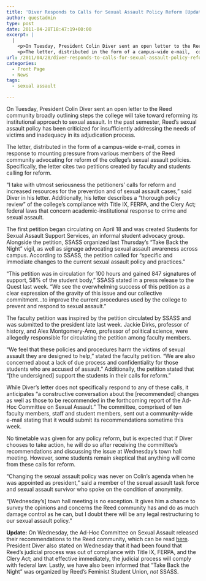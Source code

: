 ```yaml
---
title: 'Diver Responds to Calls for Sexual Assault Policy Reform [Updated]'
author: questadmin
type: post
date: 2011-04-28T18:47:19+00:00
excerpt: |
  |
    <p>On Tuesday, President Colin Diver sent an open letter to the Reed  community broadly outlining steps the college will take toward reforming  its institutional approach to sexual assault. In the past semester,  Reed’s sexual assault policy has been criticized for insufficiently  addressing the needs of victims and inadequacy in its adjudication  process.</p>
    <p>The letter, distributed in the form of a campus-wide e-mail,  comes in response to mounting pressure from various members of the Reed  community advocating for reform of the college’s sexual assault  policies. Specifically, the letter cites two petitions created by  faculty and students calling for reform.</p>
url: /2011/04/28/diver-responds-to-calls-for-sexual-assault-policy-reform/
categories:
  - Front Page
  - News
tags:
  - sexual assault

---
```

On Tuesday, President Colin Diver sent an open letter to the Reed community broadly outlining steps the college will take toward reforming its institutional approach to sexual assault. In the past semester, Reed’s sexual assault policy has been criticized for insufficiently addressing the needs of victims and inadequacy in its adjudication process.

The letter, distributed in the form of a campus-wide e-mail, comes in response to mounting pressure from various members of the Reed community advocating for reform of the college’s sexual assault policies. Specifically, the letter cites two petitions created by faculty and students calling for reform.

“I take with utmost seriousness the petitioners’ calls for reform and increased resources for the prevention and of sexual assault cases,” said Diver in his letter. Additionally, his letter describes a “thorough policy review” of the college’s compliance with Title IX, FERPA, and the Clery Act; federal laws that concern academic-institutional response to crime and sexual assault.

The first petition began circulating on April 18 and was created Students for Sexual Assault Support Services, an informal student advocacy group. Alongside the petition, SSASS organized last Thursday’s “Take Back the Night” vigil, as well as signage advocating sexual assault awareness across campus. According to SSASS, the petition called for “specific and immediate changes to the current sexual assault policy and practices.”

“This petition was in circulation for 100 hours and gained 847 signatures of support, 58% of the student body,” SSASS stated in a press release to the Quest last week. “We see the overwhelming success of this petition as a clear expression of the gravity of this issue and our collective commitment…to improve the current procedures used by the college to prevent and respond to sexual assault.”

The faculty petition was inspired by the petition circulated by SSASS and was submitted to the president late last week. Jackie Dirks, professor of history, and Alex Montgomery-Amo, professor of political science, were allegedly responsible for circulating the petition among faculty members.

“We feel that these policies and procedures harm the victims of sexual assault they are designed to help,” stated the faculty petition. “We are also concerned about a lack of due process and confidentiality for those students who are accused of assault.” Additionally, the petition stated that “[the undersigned] support the students in their calls for reform.”

While Diver’s letter does not specifically respond to any of these calls, it anticipates “a constructive conversation about the [recommended] changes as well as those to be recommended in the forthcoming report of the Ad-Hoc Committee on Sexual Assault.” The committee, comprised of ten faculty members, staff and student members, sent out a community-wide e-mail stating that it would submit its recommendations sometime this week.

No timetable was given for any policy reform, but is expected that if Diver chooses to take action, he will do so after receiving the committee’s recommendations and discussing the issue at Wednesday’s town hall meeting. However, some students remain skeptical that anything will come from these calls for reform.

“Changing the sexual assault policy was never on Colin’s agenda when he was appointed as president,” said a member of the sexual assault task force and sexual assault survivor who spoke on the condition of anonymity.

“[Wednesday’s] town hall meeting is no exception. It gives him a chance to survey the opinions and concerns the Reed community has and do as much damage control as he can, but I doubt there will be any legal restructuring to our sexual assault policy.”

**Update:** On Wednesday, the Ad-Hoc Committee on Sexual Assault released their recommendations to the Reed community, which can be read [here][1]. President Diver also stated on Wednesday that it had been found that Reed&#8217;s judicial process was out of compliance with Title IX, FERPA, and the Clery Act; and that effective immediately, the judicial process will comply with federal law. Lastly, we have also been informed that &#8220;Take Back the Night&#8221; was organized by Reed&#8217;s Feminist Student Union, _not_ SSASS.

 [1]: http://www.reedquest.org/2011/04/ad-hoc-committee-on-sexual-assault-report-04262011/
